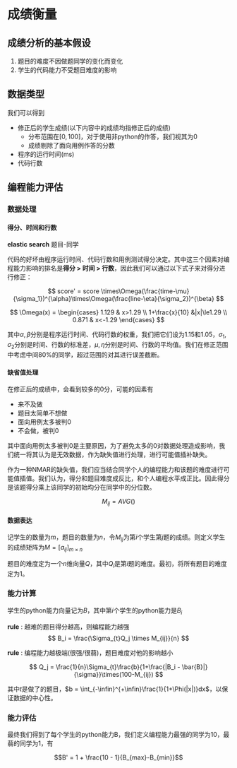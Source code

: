 # 成绩衡量

## 成绩分析的基本假设

1. 题目的难度不因做题同学的变化而变化
2. 学生的代码能力不受题目难度的影响

## 数据类型

我们可以得到

* 修正后的学生成绩(以下内容中的成绩均指修正后的成绩)
  * 分布范围在$[0,100]$，对于使用非python的作答，我们视其为$0$
  * 成绩剔除了面向用例作答的分数
* 程序的运行时间(ms)
* 代码行数

## 编程能力评估

### 数据处理

#### 得分、时间和行数

**elastic search** 题目-同学

代码的好坏由程序运行时间、代码行数和用例测试得分决定。其中这三个因素对编程能力影响的排名是**得分 > 时间 > 行数**，因此我们可以通过以下式子来对得分进行修正：

$$
score' = score \times\Omega(\frac{time-\mu}{\sigma_1})^{\alpha}\times\Omega(\frac{line-\eta}{\sigma_2})^{\beta}
$$

$$
\Omega(x) = \begin{cases}
1.129 & x>1.29 \\
1+\frac{x}{10} &|x|\le1.29 \\
0.871 & x<-1.29
\end{cases}
$$

其中$\alpha, \beta$分别是程序运行时间、代码行数的权重，我们把它们设为$1.15$和$1.05$，$\sigma_1, \sigma_2$分别是时间、行数的标准差，$\mu,\eta$分别是时间、行数的平均值。我们在修正范围中考虑中间80%的同学，超过范围的对其进行误差截断。

#### 缺省值处理

在修正后的成绩中，会看到较多的0分，可能的因素有

* 来不及做
* 题目太简单不想做
* 面向用例太多被判0
* 不会做，被判0

其中面向用例太多被判$0$是主要原因，为了避免太多的0对数据处理造成影响，我们统一将其认为是无效数据，作为缺失值进行处理，进行可能值插补缺失。

作为一种NMAR的缺失值，我们应当结合同学个人的编程能力和该题的难度进行可能值插值。我们认为，得分和题目难度成反比，和个人编程水平成正比。因此得分是该题得分乘上该同学的初始均分在同学中的分位数。

$$
M_{ij} = AVG()
$$

#### 数据表达

记学生的数量为$m$，题目的数量为$n$，令$M_{ij}$为第$i$个学生第$j$题的成绩。则定义学生的成绩矩阵为$M = [a_{ij}]_{m\times n}$

题目的难度定为一个$n$维向量$Q$，其中$Q_i$是第$i$题的难度。最初，将所有题目的难度定为$1$。

### 能力计算

学生的python能力向量记为$B$，其中第$i$个学生的python能力是$B_i$

**rule** : 越难的题目得分越高，则编程能力越强
$$
B_i = \frac{\Sigma_{t}Q_j \times M_{ij}}{n}
$$

**rule** : 编程能力越极端(很强/很蒻)，题目难度对他的影响越小

$$
Q_j = \frac{1}{n}\Sigma_{t}\frac{b}{1+\frac{|B_i - \bar{B}|}{\sigma}}\times(100-M_{ij})
$$

其中$t$是做了的题目，$b = \int_{-\infin}^{+\infin}\frac{1}{1+\Phi(|x|)}dx$，以保证数据的中心性。

### 能力评估

最终我们得到了每个学生的python能力B，我们定义编程能力最强的同学为$10$，最蒻的同学为$1$，有

$$B' = 1 + \frac{10 - 1}{B_{max}-B_{min}}$$
